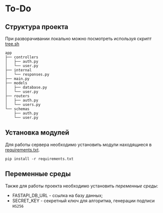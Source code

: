 # To-Do

## Структура проекта

При разворачивании локально можно посмотреть используя скрипт [tree.sh](tree.sh)

```
app
├── controllers
│   ├── auth.py
│   └── user.py
├── internal
│   └── responses.py
├── main.py
├── models
│   ├── database.py
│   └── user.py
├── routers
│   ├── auth.py
│   └── users.py
└── schemas
    ├── auth.py
    └── user.py

```

## Установка модулей

Для работы сервера необходимо установить модули находящиеся в [requirements.txt](requirements.txt).

```shell
pip install -r requirements.txt
```

## Переменные среды

Также для работы проекта необходимо установить _переменные среды_:

+ FASTAPI_DB_URL - ссылка на базу данных;
+ SECRET_KEY - секретный ключ для алгоритма, генерации подписи `HS256`